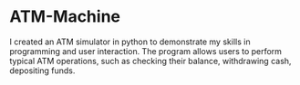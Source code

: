 # ATM-Machine

 I created an ATM simulator in python to demonstrate my skills in programming and user interaction. The program allows users to perform typical ATM operations, such as checking their balance, withdrawing cash, depositing funds.

